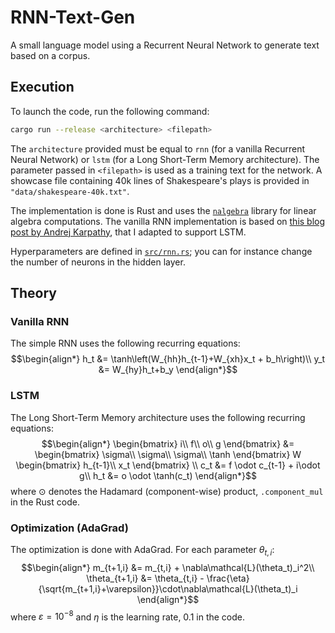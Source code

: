 # RNN-Text-Gen
A small language model using a Recurrent Neural Network to generate text based on a corpus.

## Execution
To launch the code, run the following command:
```bash
cargo run --release <architecture> <filepath>
```
The `architecture` provided must be equal to `rnn` (for a vanilla Recurrent Neural Network) or `lstm` (for a Long Short-Term Memory architecture). The parameter passed in `<filepath>` is used as a training text for the network. A showcase file containing 40k lines of Shakespeare's plays is provided in `"data/shakespeare-40k.txt"`.

The implementation is done is Rust and uses the [`nalgebra`](https://nalgebra.org/) library for linear algebra computations. The vanilla RNN implementation is based on [this blog post by Andrej Karpathy](http://karpathy.github.io/2015/05/21/rnn-effectiveness/), that I adapted to support LSTM.

Hyperparameters are defined in [`src/rnn.rs`](src/rnn.rs); you can for instance change the number of neurons in the hidden layer.

## Theory
### Vanilla RNN
The simple RNN uses the following recurring equations:
$$\begin{align*}
h_t &= \tanh\left(W_{hh}h_{t-1}+W_{xh}x_t + b_h\right)\\
y_t &= W_{hy}h_t+b_y
\end{align*}$$

### LSTM
The Long Short-Term Memory architecture uses the following recurring equations:
$$\begin{align*}
    \begin{bmatrix}
        i\\
        f\\
        o\\
        g
    \end{bmatrix}
    &= \begin{bmatrix}
        \sigma\\
        \sigma\\
        \sigma\\
        \tanh
    \end{bmatrix} W \begin{bmatrix}
        h_{t-1}\\
        x_t
    \end{bmatrix} \\
    c_t &= f \odot c_{t-1} + i\odot g\\
    h_t &= o \odot \tanh(c_t)
\end{align*}$$
where $\odot$ denotes the Hadamard (component-wise) product, `.component_mul` in the Rust code.

### Optimization (AdaGrad)
The optimization is done with AdaGrad. For each parameter $\theta_{t,i}$:
$$\begin{align*}
        m_{t+1,i} &= m_{t,i} + \nabla\mathcal{L}(\theta_t)_i^2\\
        \theta_{t+1,i} &= \theta_{t,i} - \frac{\eta}{\sqrt{m_{t+1,i}+\varepsilon}}\cdot\nabla\mathcal{L}(\theta_t)_i
\end{align*}$$
where $\varepsilon=10^{-8}$ and $\eta$ is the learning rate, $0.1$ in the code.